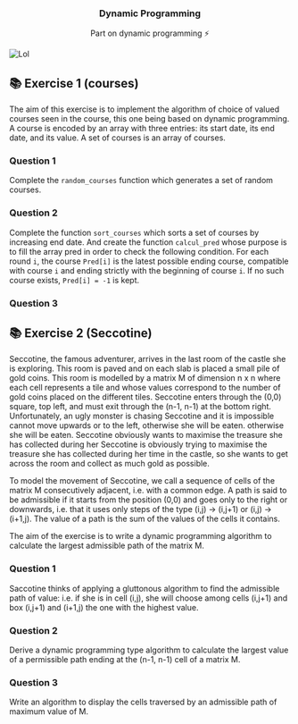 <h3 align="center">Dynamic Programming</h3>
<p align="center">Part on dynamic programming ⚡</p>

![Lol](https://i.imgur.com/vAXYhJr.jpeg)

## 📚 Exercise 1 (courses)
The aim of this exercise is to implement the algorithm of choice of valued courses seen in the course, this one being based on
dynamic programming.
A course is encoded by an array with three entries: its start date, its end date, and its value. A set of courses
is an array of courses.

### Question 1
Complete the `random_courses` function which generates a set of random courses.

### Question 2
Complete the function `sort_courses` which sorts a set of courses by increasing end date.
And create the function `calcul_pred` whose purpose is to fill the array pred in order to check
the following condition. For each round `i`, the course `Pred[i]` is the latest possible ending course, compatible
with course `i` and ending strictly with the beginning of course `i`. If no such course exists, `Pred[i] = -1` is kept.

### Question 3

## 📚 Exercise 2 (Seccotine)
Seccotine, the famous adventurer, arrives in the last room of the castle she is exploring.
This room is paved and on each slab is placed a small pile of gold coins.
This room is modelled by a matrix M of dimension n x n where each cell represents a tile
and whose values correspond to the number of gold coins placed on the different tiles.
Seccotine enters through the (0,0) square, top left, and must exit through the
(n-1, n-1) at the bottom right. Unfortunately, an ugly monster is chasing Seccotine and it is impossible
cannot move upwards or to the left, otherwise she will be eaten.
otherwise she will be eaten. Seccotine obviously wants to maximise the treasure she has collected during her
Seccotine is obviously trying to maximise the treasure she has collected during her time in the castle, so she wants to get across the room and collect as much gold as possible.

To model the movement of Seccotine, we call a sequence of cells of the matrix M
consecutively adjacent, i.e. with a common edge. A path is said to be admissible
if it starts from the position (0,0) and goes only to the right or downwards, i.e.
that it uses only steps of the type (i,j) -> (i,j+1) or (i,j) -> (i+1,j).
The value of a path is the sum of the values of the cells it contains.

The aim of the exercise is to write a dynamic programming algorithm
to calculate the largest admissible path of the matrix M.

### Question 1
Saccotine thinks of applying a gluttonous algorithm to find the admissible path of
value: i.e. if she is in cell (i,j), she will choose among cells (i,j+1) and
box (i,j+1) and (i+1,j) the one with the highest value.

### Question 2
Derive a dynamic programming type algorithm to calculate
the largest value of a permissible path ending at the (n-1, n-1) cell of a matrix M.

### Question 3
Write an algorithm to display the cells traversed by an admissible path
of maximum value of M.